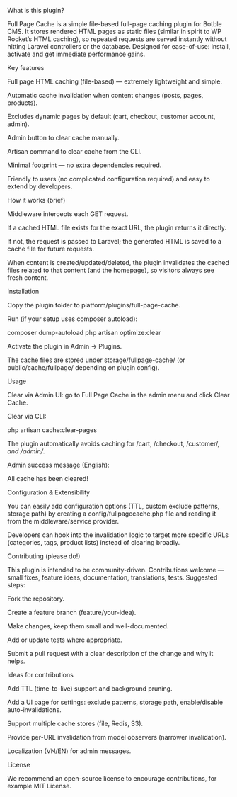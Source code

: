 What is this plugin?

Full Page Cache is a simple file-based full-page caching plugin for Botble CMS. It stores rendered HTML pages as static files (similar in spirit to WP Rocket’s HTML caching), so repeated requests are served instantly without hitting Laravel controllers or the database. Designed for ease-of-use: install, activate and get immediate performance gains.

Key features

Full page HTML caching (file-based) — extremely lightweight and simple.

Automatic cache invalidation when content changes (posts, pages, products).

Excludes dynamic pages by default (cart, checkout, customer account, admin).

Admin button to clear cache manually.

Artisan command to clear cache from the CLI.

Minimal footprint — no extra dependencies required.

Friendly to users (no complicated configuration required) and easy to extend by developers.

How it works (brief)

Middleware intercepts each GET request.

If a cached HTML file exists for the exact URL, the plugin returns it directly.

If not, the request is passed to Laravel; the generated HTML is saved to a cache file for future requests.

When content is created/updated/deleted, the plugin invalidates the cached files related to that content (and the homepage), so visitors always see fresh content.

Installation

Copy the plugin folder to platform/plugins/full-page-cache.

Run (if your setup uses composer autoload):

composer dump-autoload
php artisan optimize:clear


Activate the plugin in Admin → Plugins.

The cache files are stored under storage/fullpage-cache/ (or public/cache/fullpage/ depending on plugin config).

Usage

Clear via Admin UI: go to Full Page Cache in the admin menu and click Clear Cache.

Clear via CLI:

php artisan cache:clear-pages


The plugin automatically avoids caching for /cart, /checkout, /customer/*, and /admin/*.

Admin success message (English):

All cache has been cleared!

Configuration & Extensibility

You can easily add configuration options (TTL, custom exclude patterns, storage path) by creating a config/fullpagecache.php file and reading it from the middleware/service provider.

Developers can hook into the invalidation logic to target more specific URLs (categories, tags, product lists) instead of clearing broadly.

Contributing (please do!)

This plugin is intended to be community-driven. Contributions welcome — small fixes, feature ideas, documentation, translations, tests. Suggested steps:

Fork the repository.

Create a feature branch (feature/your-idea).

Make changes, keep them small and well-documented.

Add or update tests where appropriate.

Submit a pull request with a clear description of the change and why it helps.

Ideas for contributions

Add TTL (time-to-live) support and background pruning.

Add a UI page for settings: exclude patterns, storage path, enable/disable auto-invalidations.

Support multiple cache stores (file, Redis, S3).

Provide per-URL invalidation from model observers (narrower invalidation).

Localization (VN/EN) for admin messages.

License

We recommend an open-source license to encourage contributions, for example MIT License.
